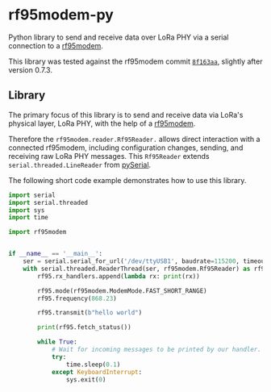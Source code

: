 # rf95modem-py

Python library to send and receive data over LoRa PHY via a serial connection to a [rf95modem].

This library was tested against the rf95modem commit [`8f163aa`][rf95modem-commit], slightly after version 0.7.3.


## Library

The primary focus of this library is to send and receive data via LoRa's physical layer, LoRa PHY, with the help of a [rf95modem].

Therefore the `rf95modem.reader.Rf95Reader.` allows direct interaction with a connected rf95modem, including configuration changes, sending, and receiving raw LoRa PHY messages.
This `Rf95Reader` extends `serial.threaded.LineReader` from [pySerial][pyserial].

The following short code example demonstrates how to use this library.

```python
import serial
import serial.threaded
import sys
import time

import rf95modem


if __name__ == '__main__':
    ser = serial.serial_for_url('/dev/ttyUSB1', baudrate=115200, timeout=1)
    with serial.threaded.ReaderThread(ser, rf95modem.Rf95Reader) as rf95:
        rf95.rx_handlers.append(lambda rx: print(rx))

        rf95.mode(rf95modem.ModemMode.FAST_SHORT_RANGE)
        rf95.frequency(868.23)

        rf95.transmit(b"hello world")

        print(rf95.fetch_status())

        while True:
            # Wait for incoming messages to be printed by our handler.
            try:
                time.sleep(0.1)
            except KeyboardInterrupt:
                sys.exit(0)
```


[pyserial]: https://github.com/pyserial/pyserial/
[rf95modem]: https://github.com/gh0st42/rf95modem
[rf95modem-commit]: https://github.com/gh0st42/rf95modem/commit/8f163aa23e6f0c1ca7403c13b0811366e40b7317


